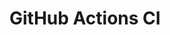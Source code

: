 # GitHub Actions CI




























































































































































































































































































































































